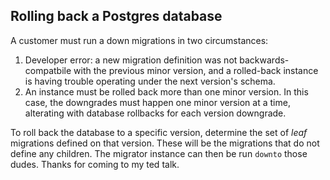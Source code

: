 ## Rolling back a Postgres database

A customer must run a down migrations in two circumstances:

1. Developer error: a new migration definition was not backwards-compatbile with the previous minor version, and a rolled-back instance is having trouble operating under the next version's schema.
2. An instance must be rolled back more than one minor version. In this case, the downgrades must happen one minor version at a time, alterating with database rollbacks for each version downgrade.

To roll back the database to a specific version, determine the set of _leaf_ migrations defined on that version. These will be the migrations that do not define any children. The migrator instance can then be run `downto` those dudes. Thanks for coming to my ted talk.

